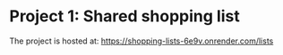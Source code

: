 # Project 1: Shared shopping list

The project is hosted at: https://shopping-lists-6e9v.onrender.com/lists
